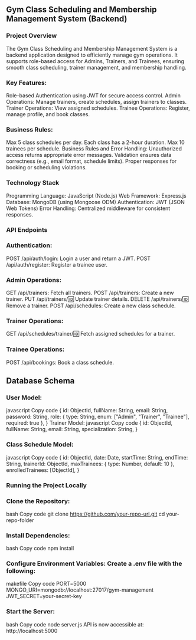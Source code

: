 ## Gym Class Scheduling and Membership Management System (Backend)
### Project Overview
The Gym Class Scheduling and Membership Management System is a backend application designed to efficiently manage gym operations. It supports role-based access for Admins, Trainers, and Trainees, ensuring smooth class scheduling, trainer management, and membership handling.

### Key Features:
Role-based Authentication using JWT for secure access control.
Admin Operations: Manage trainers, create schedules, assign trainers to classes.
Trainer Operations: View assigned schedules.
Trainee Operations: Register, manage profile, and book classes.

### Business Rules:
Max 5 class schedules per day.
Each class has a 2-hour duration.
Max 10 trainees per schedule.
Business Rules and Error Handling:
Unauthorized access returns appropriate error messages.
Validation ensures data correctness (e.g., email format, schedule limits).
Proper responses for booking or scheduling violations.

### Technology Stack
Programming Language: JavaScript (Node.js)
Web Framework: Express.js
Database: MongoDB (using Mongoose ODM)
Authentication: JWT (JSON Web Tokens)
Error Handling: Centralized middleware for consistent responses.

### API Endpoints

### Authentication:
POST /api/auth/login: Login a user and return a JWT.
POST /api/auth/register: Register a trainee user.

### Admin Operations:
GET /api/trainers: Fetch all trainers.
POST /api/trainers: Create a new trainer.
PUT /api/trainers/:id: Update trainer details.
DELETE /api/trainers/:id: Remove a trainer.
POST /api/schedules: Create a new class schedule.

### Trainer Operations:
GET /api/schedules/trainer/:id: Fetch assigned schedules for a trainer.

### Trainee Operations:
POST /api/bookings: Book a class schedule.

## Database Schema
### User Model:
javascript
Copy code
{
  id: ObjectId,
  fullName: String,
  email: String,
  password: String,
  role: { type: String, enum: ["Admin", "Trainer", "Trainee"], required: true },
}
Trainer Model:
javascript
Copy code
{
  id: ObjectId,
  fullName: String,
  email: String,
  specialization: String,
}

### Class Schedule Model:
javascript
Copy code
{
  id: ObjectId,
  date: Date,
  startTime: String,
  endTime: String,
  trainerId: ObjectId,
  maxTrainees: { type: Number, default: 10 },
  enrolledTrainees: [ObjectId],
}



### Running the Project Locally
### Clone the Repository:

bash
Copy code
git clone https://github.com/your-repo-url.git
cd your-repo-folder

### Install Dependencies:

bash
Copy code
npm install
### Configure Environment Variables: Create a .env file with the following:

makefile
Copy code
PORT=5000
MONGO_URI=mongodb://localhost:27017/gym-management
JWT_SECRET=your-secret-key

### Start the Server:

bash
Copy code
node server.js
API is now accessible at: http://localhost:5000

